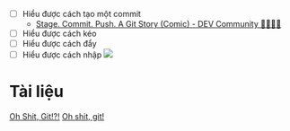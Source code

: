 - [ ] Hiểu được cách tạo một commit 
	- [Stage. Commit. Push. A Git Story (Comic) - DEV Community 👩‍💻👨‍💻](https://dev.to/erikaheidi/stage-commit-push-a-git-story-comic-a37)
- [ ] Hiểu được cách kéo
- [ ] Hiểu được cách đẩy 
- [ ] Hiểu được cách nhập 
![](https://imgs.xkcd.com/comics/git_commit_2x.png) 
# Tài liệu
[Oh Shit, Git!?!](https://ohshitgit.com/)
[Oh shit, git!](https://wizardzines.com/zines/oh-shit-git/)